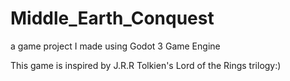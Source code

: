 # Middle_Earth_Conquest
a game project I made using Godot 3 Game Engine

This game is inspired by J.R.R Tolkien's Lord of the Rings trilogy:)
